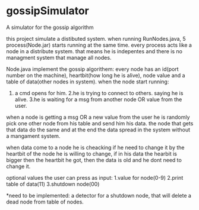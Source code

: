 # gossipSimulator
A simulator for the gossip algorithm

this project simulate a distibuted system.
when running RunNodes.java, 5 process(Node.jar) starts running at the same time.
every process acts like a node in a distribute system.
that means he is indepentes and there is no managment system that manage all nodes.

Node.java implement the gossip algorithem:
every node has an id(port number on the machine), heartbit(how long he is alive), node value and a table of data(other nodes in system).
when the node start running:
1. a cmd opens for him.
2.he is trying to connect to others. saying he is alive.
3.he is waiting for a msg from another node OR value from the user.

when a node is getting a msg OR a new value from the user he is randomly pick one other node from his table and send him his data.
the node that gets that data do the same and at the end the data spread in the system without a mangament system.

when data come to a node he is cheacking if he need to change it by the heartbit of the node he is willing to change,
if in his data the hearbit is bigger then the heartbit he got, then the data is old and he dont need to change it.

optional values the user can press as input:
1.value for node(0-9)
2.print table of data(11)
3.shutdown node(00)

*need to be implemented:
a detector for a shutdown node, that will delete a dead node from table of nodes.
